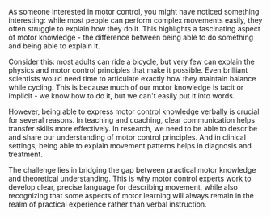 As someone interested in motor control, you might have noticed something interesting: while most people can perform complex movements easily, they often struggle to explain how they do it. This highlights a fascinating aspect of motor knowledge - the difference between being able to do something and being able to explain it.

Consider this: most adults can ride a bicycle, but very few can explain the physics and motor control principles that make it possible. Even brilliant scientists would need time to articulate exactly how they maintain balance while cycling. This is because much of our motor knowledge is tacit or implicit - we know how to do it, but we can't easily put it into words.

However, being able to express motor control knowledge verbally is crucial for several reasons. In teaching and coaching, clear communication helps transfer skills more effectively. In research, we need to be able to describe and share our understanding of motor control principles. And in clinical settings, being able to explain movement patterns helps in diagnosis and treatment.

The challenge lies in bridging the gap between practical motor knowledge and theoretical understanding. This is why motor control experts work to develop clear, precise language for describing movement, while also recognizing that some aspects of motor learning will always remain in the realm of practical experience rather than verbal instruction.
